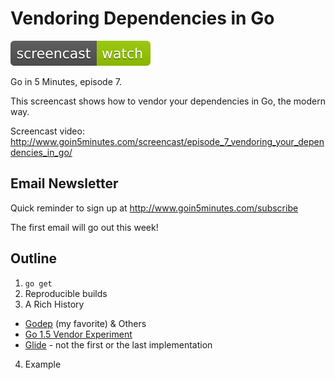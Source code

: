 # Vendoring Dependencies in Go

[![Watch The Screencast](../watch-screencast.svg)](http://www.goin5minutes.com/screencast/episode_7_vendoring_your_dependencies_in_go/)

Go in 5 Minutes, episode 7.

This screencast shows how to vendor your dependencies in Go, the modern way.

Screencast video:
http://www.goin5minutes.com/screencast/episode_7_vendoring_your_dependencies_in_go/

## Email Newsletter

Quick reminder to sign up at http://www.goin5minutes.com/subscribe

The first email will go out this week!

## Outline

1. `go get`
2. Reproducible builds
3. A Rich History
  - [Godep](https://github.com/tools/godep) (my favorite) & Others
  - [Go 1.5 Vendor Experiment](https://docs.google.com/document/d/1Bz5-UB7g2uPBdOx-rw5t9MxJwkfpx90cqG9AFL0JAYo/edit)
  - [Glide](https://github.com/Masterminds/glide) - not the first or the last implementation
4. Example
